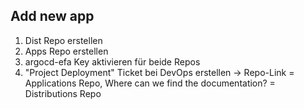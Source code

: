 ## Add new app

1. Dist Repo erstellen
2. Apps Repo erstellen
3. argocd-efa Key aktivieren für beide Repos
4. "Project Deployment" Ticket bei DevOps erstellen -> Repo-Link = Applications Repo, Where can we find the documentation? = Distributions Repo
